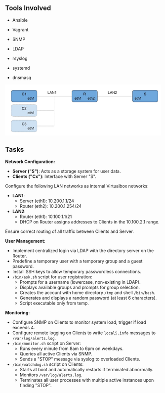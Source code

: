 
## Tools Involved

- Ansible
- Vagrant

- SNMP
- LDAP

- rsyslog
- systemd
- dnsmasq


![image](networkimage.png)


  ## Tasks

**Network Configuration:**
- **Server ("S")**: Acts as a storage system for user data.
- **Clients ("Cx")**: Interface with Server "S".

Configure the following LAN networks as internal Virtualbox networks:
- **LAN1**:
  - Server (eth1): 10.200.1.1/24
  - Router (eth2): 10.200.1.254/24
- **LAN2**:
  - Router (eth1): 10.100.1.1/21
  - DHCP on Router assigns addresses to Clients in the 10.100.2.1 range.

Ensure correct routing of all traffic between Clients and Server.

**User Management:**
- Implement centralized login via LDAP with the directory server on the Router.
- Predefine a temporary user with a temporary group and a guest password.
- Install SSH keys to allow temporary passwordless connections.
- `/bin/ask.sh` script for user registration:
  - Prompts for a username (lowercase, non-existing in LDAP).
  - Displays available groups and prompts for group selection.
  - Creates the account with home directory `/tmp` and shell `/bin/bash`.
  - Generates and displays a random password (at least 6 characters).
  - Script executable only from temp.

**Monitoring:**
- Configure SNMP on Clients to monitor system load; trigger if load exceeds 4.
- Configure remote logging on Clients to write `local5.info` messages to `/var/log/alerts.log`.
- `/bin/monitor.sh` script on Server:
  - Runs every minute from 8am to 6pm on weekdays.
  - Queries all active Clients via SNMP.
  - Sends a "STOP" message via syslog to overloaded Clients.
- `/bin/watchdog.sh` script on Clients:
  - Starts at boot and automatically restarts if terminated abnormally.
  - Monitors `/var/log/alerts.log`.
  - Terminates all user processes with multiple active instances upon finding "STOP".
